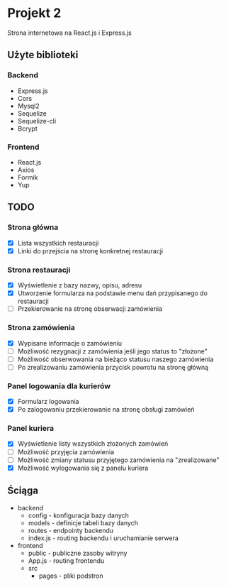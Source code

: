 # Projekt 2

Strona internetowa na React.js i Express.js

## Użyte biblioteki

### Backend

- Express.js
- Cors
- Mysql2
- Sequelize
- Sequelize-cli
- Bcrypt

### Frontend

- React.js
- Axios
- Formik
- Yup

## TODO

### Strona główna

- [X] Lista wszystkich restauracji
- [X] Linki do przejścia na stronę konkretnej restauracji

### Strona restauracji

- [X] Wyświetlenie z bazy nazwy, opisu, adresu
- [X] Utworzenie formularza na podstawie menu dań przypisanego do restauracji
- [ ] Przekierowanie na stronę obserwacji zamówienia

### Strona zamówienia

- [X] Wypisane informacje o zamówieniu
- [ ] Możliwość rezygnacji z zamówienia jeśli jego status to "złożone"
- [ ] Możliwość obserwowania na bieżąco statusu naszego zamówienia
- [ ] Po zrealizowaniu zamówienia przycisk powrotu na stronę główną

### Panel logowania dla kurierów

- [X] Formularz logowania
- [X] Po zalogowaniu przekierowanie na stronę obsługi zamówień

### Panel kuriera

- [X] Wyświetlenie listy wszystkich złożonych zamówień
- [ ] Możliwość przyjęcia zamówienia
- [ ] Możliwość zmiany statusu przyjętego zamówienia na "zrealizowane"
- [X] Możliwość wylogowania się z panelu kuriera

## Ściąga

- backend
  - config - konfiguracja bazy danych
  - models - definicje tabeli bazy danych
  - routes - endpointy backendu
  - index.js - routing backendu i uruchamianie serwera
- frontend
  - public - publiczne zasoby witryny
  - App.js - routing frontendu
  - src
    - pages - pliki podstron
